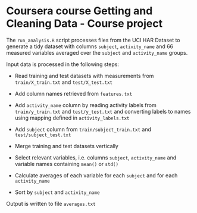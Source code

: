 # Coursera course Getting and Cleaning Data - Course project

The ```run_analysis.R``` script processes files from the UCI HAR Dataset to generate a tidy dataset with columns ```subject```, ```activity_name``` and 66 measured variables averaged over the ```subject``` and ```activity_name``` groups.

Input data is processed in the following steps:

* Read training and test datasets with measurements from ```train/X_train.txt``` and ```test/X_test.txt```

* Add column names retrieved from ```features.txt```

* Add ```activity_name``` column by reading activity labels from ```train/y_train.txt``` and ```test/y_test.txt``` and converting labels to names using mapping defined in ```activity_labels.txt```

* Add ```subject``` column from ```train/subject_train.txt``` and ```test/subject_test.txt```

* Merge training and test datasets vertically

* Select relevant variables, i.e. columns ```subject```, ```activity_name``` and variable names containing ```mean()``` or ```std()```

* Calculate averages of each variable for each ```subject``` and for each ```activity_name```

* Sort by ```subject``` and ```activity_name```

Output is written to file ```averages.txt```